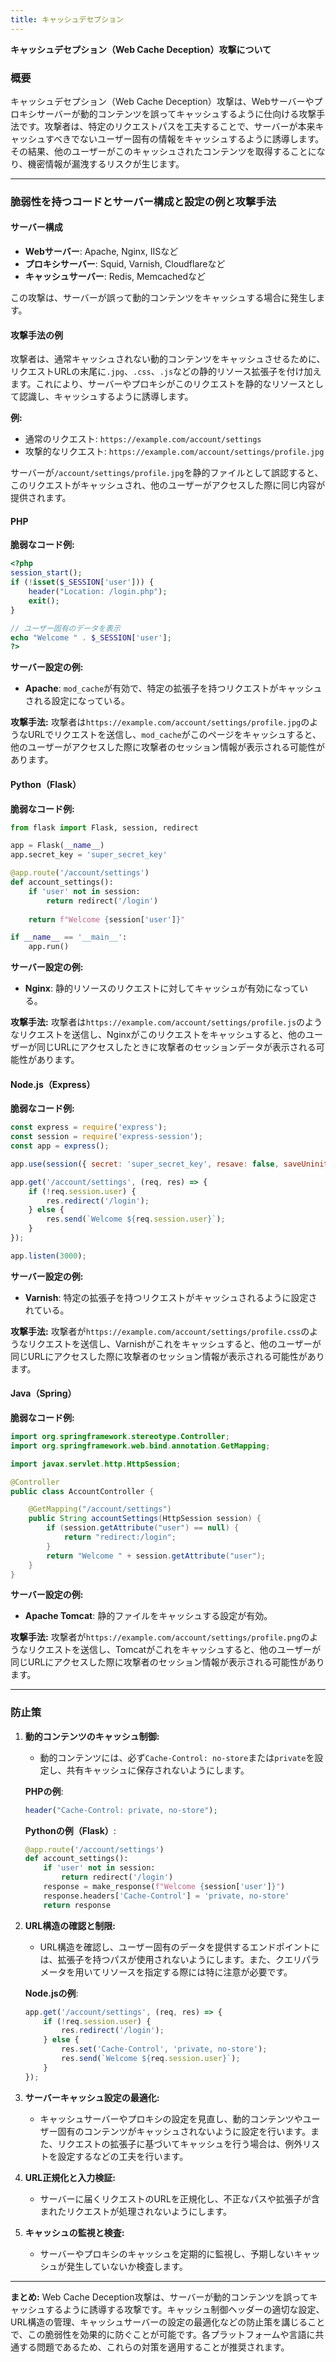 ```yaml
---
title: キャッシュデセプション
---
```


**キャッシュデセプション（Web Cache Deception）攻撃について**

### **概要**

キャッシュデセプション（Web Cache Deception）攻撃は、Webサーバーやプロキシサーバーが動的コンテンツを誤ってキャッシュするように仕向ける攻撃手法です。攻撃者は、特定のリクエストパスを工夫することで、サーバーが本来キャッシュすべきでないユーザー固有の情報をキャッシュするように誘導します。その結果、他のユーザーがこのキャッシュされたコンテンツを取得することになり、機密情報が漏洩するリスクが生じます。

---

### **脆弱性を持つコードとサーバー構成と設定の例と攻撃手法**

#### **サーバー構成**

- **Webサーバー**: Apache, Nginx, IISなど
- **プロキシサーバー**: Squid, Varnish, Cloudflareなど
- **キャッシュサーバー**: Redis, Memcachedなど

この攻撃は、サーバーが誤って動的コンテンツをキャッシュする場合に発生します。

#### **攻撃手法の例**

攻撃者は、通常キャッシュされない動的コンテンツをキャッシュさせるために、リクエストURLの末尾に`.jpg`、`.css`、`.js`などの静的リソース拡張子を付け加えます。これにより、サーバーやプロキシがこのリクエストを静的なリソースとして認識し、キャッシュするように誘導します。

**例:**
- 通常のリクエスト: `https://example.com/account/settings`
- 攻撃的なリクエスト: `https://example.com/account/settings/profile.jpg`

サーバーが`/account/settings/profile.jpg`を静的ファイルとして誤認すると、このリクエストがキャッシュされ、他のユーザーがアクセスした際に同じ内容が提供されます。

#### **PHP**

**脆弱なコード例:**
```php
<?php
session_start();
if (!isset($_SESSION['user'])) {
    header("Location: /login.php");
    exit();
}

// ユーザー固有のデータを表示
echo "Welcome " . $_SESSION['user'];
?>
```

**サーバー設定の例:**
- **Apache**: `mod_cache`が有効で、特定の拡張子を持つリクエストがキャッシュされる設定になっている。

**攻撃手法:**
攻撃者は`https://example.com/account/settings/profile.jpg`のようなURLでリクエストを送信し、`mod_cache`がこのページをキャッシュすると、他のユーザーがアクセスした際に攻撃者のセッション情報が表示される可能性があります。

#### **Python（Flask）**

**脆弱なコード例:**
```python
from flask import Flask, session, redirect

app = Flask(__name__)
app.secret_key = 'super_secret_key'

@app.route('/account/settings')
def account_settings():
    if 'user' not in session:
        return redirect('/login')
    
    return f"Welcome {session['user']}"

if __name__ == '__main__':
    app.run()
```

**サーバー設定の例:**
- **Nginx**: 静的リソースのリクエストに対してキャッシュが有効になっている。

**攻撃手法:**
攻撃者は`https://example.com/account/settings/profile.js`のようなリクエストを送信し、Nginxがこのリクエストをキャッシュすると、他のユーザーが同じURLにアクセスしたときに攻撃者のセッションデータが表示される可能性があります。

#### **Node.js（Express）**

**脆弱なコード例:**
```javascript
const express = require('express');
const session = require('express-session');
const app = express();

app.use(session({ secret: 'super_secret_key', resave: false, saveUninitialized: true }));

app.get('/account/settings', (req, res) => {
    if (!req.session.user) {
        res.redirect('/login');
    } else {
        res.send(`Welcome ${req.session.user}`);
    }
});

app.listen(3000);
```

**サーバー設定の例:**
- **Varnish**: 特定の拡張子を持つリクエストがキャッシュされるように設定されている。

**攻撃手法:**
攻撃者が`https://example.com/account/settings/profile.css`のようなリクエストを送信し、Varnishがこれをキャッシュすると、他のユーザーが同じURLにアクセスした際に攻撃者のセッション情報が表示される可能性があります。

#### **Java（Spring）**

**脆弱なコード例:**
```java
import org.springframework.stereotype.Controller;
import org.springframework.web.bind.annotation.GetMapping;

import javax.servlet.http.HttpSession;

@Controller
public class AccountController {

    @GetMapping("/account/settings")
    public String accountSettings(HttpSession session) {
        if (session.getAttribute("user") == null) {
            return "redirect:/login";
        }
        return "Welcome " + session.getAttribute("user");
    }
}
```

**サーバー設定の例:**
- **Apache Tomcat**: 静的ファイルをキャッシュする設定が有効。

**攻撃手法:**
攻撃者が`https://example.com/account/settings/profile.png`のようなリクエストを送信し、Tomcatがこれをキャッシュすると、他のユーザーが同じURLにアクセスした際に攻撃者のセッション情報が表示される可能性があります。

---

### **防止策**

1. **動的コンテンツのキャッシュ制御:**
   - 動的コンテンツには、必ず`Cache-Control: no-store`または`private`を設定し、共有キャッシュに保存されないようにします。

   **PHPの例**:
   ```php
   header("Cache-Control: private, no-store");
   ```

   **Pythonの例（Flask）**:
   ```python
   @app.route('/account/settings')
   def account_settings():
       if 'user' not in session:
           return redirect('/login')
       response = make_response(f"Welcome {session['user']}")
       response.headers['Cache-Control'] = 'private, no-store'
       return response
   ```

2. **URL構造の確認と制限:**
   - URL構造を確認し、ユーザー固有のデータを提供するエンドポイントには、拡張子を持つパスが使用されないようにします。また、クエリパラメータを用いてリソースを指定する際には特に注意が必要です。

   **Node.jsの例**:
   ```javascript
   app.get('/account/settings', (req, res) => {
       if (!req.session.user) {
           res.redirect('/login');
       } else {
           res.set('Cache-Control', 'private, no-store');
           res.send(`Welcome ${req.session.user}`);
       }
   });
   ```

3. **サーバーキャッシュ設定の最適化:**
   - キャッシュサーバーやプロキシの設定を見直し、動的コンテンツやユーザー固有のコンテンツがキャッシュされないように設定を行います。また、リクエストの拡張子に基づいてキャッシュを行う場合は、例外リストを設定するなどの工夫を行います。

4. **URL正規化と入力検証:**
   - サーバーに届くリクエストのURLを正規化し、不正なパスや拡張子が含まれたリクエストが処理されないようにします。

5. **キャッシュの監視と検査:**
   - サーバーやプロキシのキャッシュを定期的に監視し、予期しないキャッシュが発生していないか検査します。

---

**まとめ:**
Web Cache Deception攻撃は、サーバーが動的コンテンツを誤ってキャッシュするように誘導する攻撃です。キャッシュ制御ヘッダーの適切な設定、URL構造の管理、キャッシュサーバーの設定の最適化などの防止策を講じることで、この脆弱性を効果的に防ぐことが可能です。各プラットフォームや言語に共通する問題であるため、これらの対策を適用することが推奨されます。